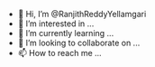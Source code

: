
- 👋 Hi, I’m @RanjithReddyYellamgari
- 👀 I’m interested in ...
- 🌱 I’m currently learning ...
- 💞️ I’m looking to collaborate on ...
- 📫 How to reach me ...

<!---
RanjithReddyYellamgari/RanjithReddyYellamgari is a ✨ special ✨ repository because its `README.md` (this file) appears on your GitHub profile.
You can click the Preview link to take a look at your changes.
--->
